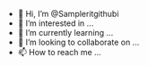 - 👋 Hi, I’m @Sampleritgithubi
- 👀 I’m interested in ...
- 🌱 I’m currently learning ...
- 💞️ I’m looking to collaborate on ...
- 📫 How to reach me ...

<!---
Sampleritgithubi/Sampleritgithubi is a ✨ special ✨ repository because its `README.md` (this file) appears on your GitHub profile.
You can click the Preview link to take a look at your changes.
--->
